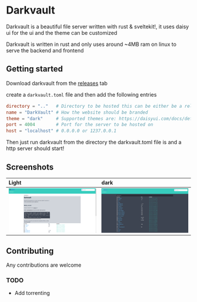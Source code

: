 # Darkvault

Darkvault is a beautiful file server written with rust & sveltekit!, it uses daisy ui for the ui and the theme can be customized

Darkvault is written in rust and only uses around ~4MB ram on linux to serve the backend and frontend

## Getting started

Download darkvault from the [releases](https://github.com/Tricked-dev/darkvault/releases) tab

create a `darkvault.toml` file and then add the following entries

```toml
directory = ".."   # Directory to be hosted this can be either be a relative path or a direct path
name = "DarkVault" # How the website should be branded
theme = "dark"     # Supported themes are: https://daisyui.com/docs/default-themes
port = 4004        # Port for the server to be hosted on
host = "localhost" # 0.0.0.0 or 1237.0.0.1
```

Then just run darkvault from the directory the darkvault.toml file is and a http server should start!

## Screenshots

| Light                   | dark                    |
| :---------------------- | :---------------------- |
| ![](images/PoZCLVP.png) | ![](images/YFLi5LL.png) |

## Contributing

Any contributions are welcome

### TODO

- Add torrenting
